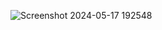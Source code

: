 ![Screenshot 2024-05-17 192548](https://github.com/Rishab-kumar-026/Calculator/assets/163623411/7c7c3cdf-e851-4bd9-9dc6-97bb4cf1b709)
  

